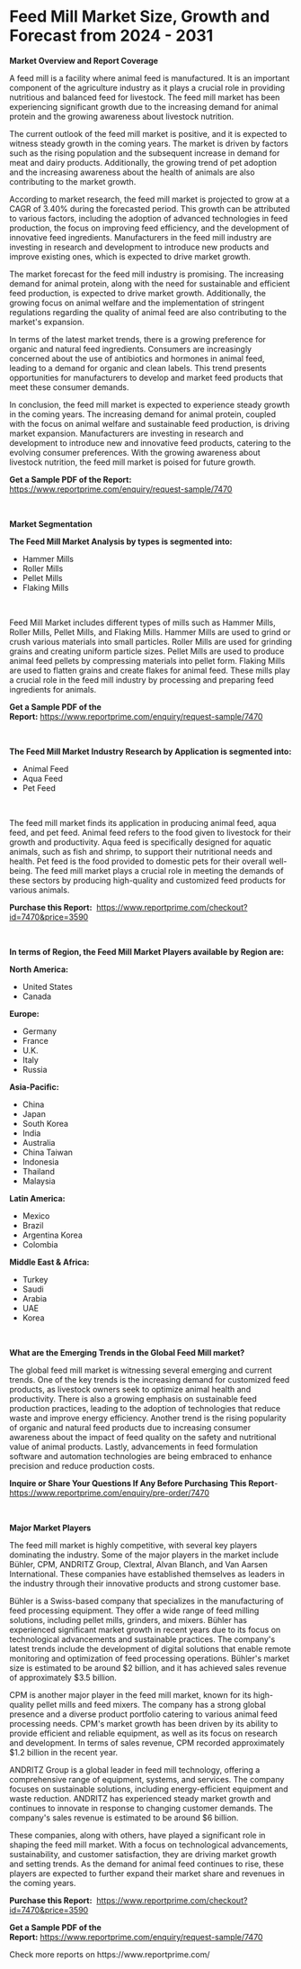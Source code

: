 <p><h1>Feed Mill Market Size, Growth and Forecast from 2024 - 2031</h1></p><p><strong>Market Overview and Report Coverage</strong></p>
<p><p>A feed mill is a facility where animal feed is manufactured. It is an important component of the agriculture industry as it plays a crucial role in providing nutritious and balanced feed for livestock. The feed mill market has been experiencing significant growth due to the increasing demand for animal protein and the growing awareness about livestock nutrition.</p><p>The current outlook of the feed mill market is positive, and it is expected to witness steady growth in the coming years. The market is driven by factors such as the rising population and the subsequent increase in demand for meat and dairy products. Additionally, the growing trend of pet adoption and the increasing awareness about the health of animals are also contributing to the market growth.</p><p>According to market research, the feed mill market is projected to grow at a CAGR of 3.40% during the forecasted period. This growth can be attributed to various factors, including the adoption of advanced technologies in feed production, the focus on improving feed efficiency, and the development of innovative feed ingredients. Manufacturers in the feed mill industry are investing in research and development to introduce new products and improve existing ones, which is expected to drive market growth.</p><p>The market forecast for the feed mill industry is promising. The increasing demand for animal protein, along with the need for sustainable and efficient feed production, is expected to drive market growth. Additionally, the growing focus on animal welfare and the implementation of stringent regulations regarding the quality of animal feed are also contributing to the market's expansion.</p><p>In terms of the latest market trends, there is a growing preference for organic and natural feed ingredients. Consumers are increasingly concerned about the use of antibiotics and hormones in animal feed, leading to a demand for organic and clean labels. This trend presents opportunities for manufacturers to develop and market feed products that meet these consumer demands.</p><p>In conclusion, the feed mill market is expected to experience steady growth in the coming years. The increasing demand for animal protein, coupled with the focus on animal welfare and sustainable feed production, is driving market expansion. Manufacturers are investing in research and development to introduce new and innovative feed products, catering to the evolving consumer preferences. With the growing awareness about livestock nutrition, the feed mill market is poised for future growth.</p></p>
<p><strong>Get a Sample PDF of the Report:</strong> <a href="https://www.reportprime.com/enquiry/request-sample/7470">https://www.reportprime.com/enquiry/request-sample/7470</a></p>
<p>&nbsp;</p>
<p><strong>Market Segmentation</strong></p>
<p><strong>The Feed Mill Market Analysis by types is segmented into:</strong></p>
<p><ul><li>Hammer Mills</li><li>Roller Mills</li><li>Pellet Mills</li><li>Flaking Mills</li></ul></p>
<p>&nbsp;</p>
<p><p>Feed Mill Market includes different types of mills such as Hammer Mills, Roller Mills, Pellet Mills, and Flaking Mills. Hammer Mills are used to grind or crush various materials into small particles. Roller Mills are used for grinding grains and creating uniform particle sizes. Pellet Mills are used to produce animal feed pellets by compressing materials into pellet form. Flaking Mills are used to flatten grains and create flakes for animal feed. These mills play a crucial role in the feed mill industry by processing and preparing feed ingredients for animals.</p></p>
<p><strong>Get a Sample PDF of the Report:</strong>&nbsp;<a href="https://www.reportprime.com/enquiry/request-sample/7470">https://www.reportprime.com/enquiry/request-sample/7470</a></p>
<p>&nbsp;</p>
<p><strong>The Feed Mill Market Industry Research by Application is segmented into:</strong></p>
<p><ul><li>Animal Feed</li><li>Aqua Feed</li><li>Pet Feed</li></ul></p>
<p>&nbsp;</p>
<p><p>The feed mill market finds its application in producing animal feed, aqua feed, and pet feed. Animal feed refers to the food given to livestock for their growth and productivity. Aqua feed is specifically designed for aquatic animals, such as fish and shrimp, to support their nutritional needs and health. Pet feed is the food provided to domestic pets for their overall well-being. The feed mill market plays a crucial role in meeting the demands of these sectors by producing high-quality and customized feed products for various animals.</p></p>
<p><strong>Purchase this Report:</strong>&nbsp; <a href="https://www.reportprime.com/checkout?id=7470&price=3590">https://www.reportprime.com/checkout?id=7470&price=3590</a></p>
<p>&nbsp;</p>
<p><strong>In terms of Region, the Feed Mill Market Players available by Region are:</strong></p>
<p>
    <p> <strong> North America: </strong>
        <ul>
            <li>United States</li>
            <li>Canada</li>
        </ul>
        </p> 
    <p> <strong> Europe: </strong>
        <ul>
            <li>Germany</li>
            <li>France</li>
            <li>U.K.</li>
            <li>Italy</li>
            <li>Russia</li>
        </ul>
        </p> 
    <p> <strong> Asia-Pacific: </strong>
        <ul>
            <li>China</li>
            <li>Japan</li>
            <li>South Korea</li>
            <li>India</li>
            <li>Australia</li>
            <li>China Taiwan</li>
            <li>Indonesia</li>
            <li>Thailand</li>
            <li>Malaysia</li>
        </ul>
        </p> 
    <p> <strong> Latin America: </strong>
        <ul>
            <li>Mexico</li>
            <li>Brazil</li>
            <li>Argentina Korea</li>
            <li>Colombia</li>
        </ul>
        </p> 
    <p> <strong> Middle East & Africa: </strong>
        <ul>
            <li>Turkey</li>
            <li>Saudi</li>
            <li>Arabia</li>
            <li>UAE</li>
            <li>Korea</li>
        </ul>
    </p>
    </p>
<p>&nbsp;</p>
<p><strong>What are the Emerging Trends in the Global Feed Mill market?</strong></p>
<p><p>The global feed mill market is witnessing several emerging and current trends. One of the key trends is the increasing demand for customized feed products, as livestock owners seek to optimize animal health and productivity. There is also a growing emphasis on sustainable feed production practices, leading to the adoption of technologies that reduce waste and improve energy efficiency. Another trend is the rising popularity of organic and natural feed products due to increasing consumer awareness about the impact of feed quality on the safety and nutritional value of animal products. Lastly, advancements in feed formulation software and automation technologies are being embraced to enhance precision and reduce production costs.</p></p>
<p><strong>Inquire or Share Your Questions If Any Before Purchasing This Report</strong>- <a href="https://www.reportprime.com/enquiry/pre-order/7470">https://www.reportprime.com/enquiry/pre-order/7470</a></p>
<p>&nbsp;</p>
<p><strong>Major Market Players</strong></p>
<p><p>The feed mill market is highly competitive, with several key players dominating the industry. Some of the major players in the market include Bühler, CPM, ANDRITZ Group, Clextral, Alvan Blanch, and Van Aarsen International. These companies have established themselves as leaders in the industry through their innovative products and strong customer base.</p><p>Bühler is a Swiss-based company that specializes in the manufacturing of feed processing equipment. They offer a wide range of feed milling solutions, including pellet mills, grinders, and mixers. Bühler has experienced significant market growth in recent years due to its focus on technological advancements and sustainable practices. The company's latest trends include the development of digital solutions that enable remote monitoring and optimization of feed processing operations. Bühler's market size is estimated to be around $2 billion, and it has achieved sales revenue of approximately $3.5 billion.</p><p>CPM is another major player in the feed mill market, known for its high-quality pellet mills and feed mixers. The company has a strong global presence and a diverse product portfolio catering to various animal feed processing needs. CPM's market growth has been driven by its ability to provide efficient and reliable equipment, as well as its focus on research and development. In terms of sales revenue, CPM recorded approximately $1.2 billion in the recent year.</p><p>ANDRITZ Group is a global leader in feed mill technology, offering a comprehensive range of equipment, systems, and services. The company focuses on sustainable solutions, including energy-efficient equipment and waste reduction. ANDRITZ has experienced steady market growth and continues to innovate in response to changing customer demands. The company's sales revenue is estimated to be around $6 billion.</p><p>These companies, along with others, have played a significant role in shaping the feed mill market. With a focus on technological advancements, sustainability, and customer satisfaction, they are driving market growth and setting trends. As the demand for animal feed continues to rise, these players are expected to further expand their market share and revenues in the coming years.</p></p>
<p><strong>Purchase this Report:</strong>&nbsp;&nbsp;<a href="https://www.reportprime.com/checkout?id=7470&price=3590">https://www.reportprime.com/checkout?id=7470&price=3590</a></p>
<p></p>
<p><strong>Get a Sample PDF of the Report:</strong>&nbsp;<a href="https://www.reportprime.com/enquiry/request-sample/7470">https://www.reportprime.com/enquiry/request-sample/7470</a></p>
<p>Check more reports on https://www.reportprime.com/</p>